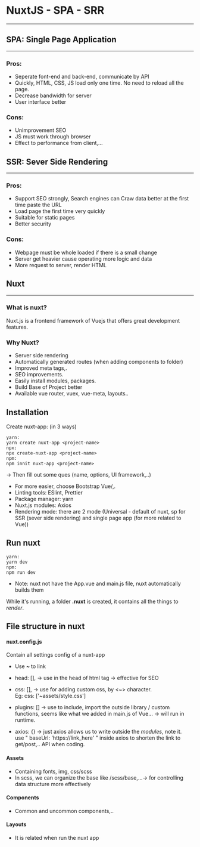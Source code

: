 # NuxtJS - SPA - SRR
-------------
## SPA: Single Page Application 
-----
### Pros: 

* Seperate font-end and back-end, communicate by API 
* Quickly, HTML, CSS, JS load only one time. No need to reload all the page. 
* Decrease bandwidth for server
* User interface better

### Cons: 

* Unimprovement SEO  
* JS must work through browser
* Effect to performance from client,...

## SSR: Sever Side Rendering
-----
### Pros: 

* Support SEO strongly, Search engines can Craw data better at the first time paste the URL  
* Load page the first time very quickly
* Suitable for static pages   
* Better security

### Cons: 

* Webpage must be whole loaded if there is a small change  
* Server get heavier cause operating more logic and data  
* More request to server, render HTML  

## Nuxt
-----
### What is nuxt?

Nuxt.js is a frontend framework of Vuejs that offers great development features.

### Why Nuxt?

- Server side rendering
- Automatically generated routes (when adding components to folder)
- Improved meta tags,.
- SEO improvements.
- Easily install modules, packages.
- Build Base of Project better
- Available vue router, vuex, vue-meta, layouts..


## Installation

Create nuxt-app: (in 3 ways) 
```
yarn: 
yarn create nuxt-app <project-name>
npx: 
npx create-nuxt-app <project-name>
npm:
npm innit nuxt-app <project-name>
```
-> Then fill out some ques (name, options, UI framework,..)
+ For more easier, choose Bootstrap Vue/,.
+ Linting tools: ESlint, Prettier 
+ Package manager: yarn 
+ Nuxt.js modules: Axios
+ Rendering mode: there are 2 mode (Universal - default of nuxt, sp for SSR (sever side rendering) and single page app (for more related to Vue))

## Run nuxt  

```
yarn: 
yarn dev 
npm: 
npm run dev 
```

* Note: nuxt not have the App.vue and main.js file, nuxt automatically builds them <br>

While it's running, a folder <strong>.nuxt</strong> is created, it contains all the things to <em>render</em>.

## File structure in nuxt

#### nuxt.config.js  
Contain all settings config of a nuxt-app 

- Use <strong> ~ </strong> to link

- head: [], -> use in the head of html tag -> effective for SEO
- css: [], -> use for adding custom css, by <~> character. <br>
Eg: css: ['~assets/style.css']
- plugins: [] -> use to include, import the outside library / custom functions, seems like what we added in main.js of Vue... -> will run in runtime. 
- axios: {} -> just axios allows us to write outside the <em>modules</em>, note it. <br>
use " baseUrl: 'https://link_here' " inside axios to shorten the link to get/post,.. API when coding.

#### Assets
- Containing fonts, img, css/scss
- In scss, we can organize the base like /scss/base,...-> for controlling data structure more effectively

#### Components
- Common and uncommon components,..

#### Layouts  
- It is related when run the nuxt app